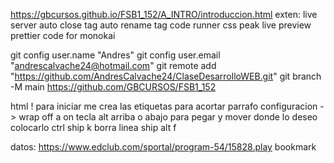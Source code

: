 https://gbcursos.github.io/FSB1_152/A_INTRO/introduccion.html
exten:
live server 
auto close tag
auto rename tag
code runner
css peak
live preview
prettier  code for
monokai

git config user.name "Andres"
git config user.email "andrescalvache24@hotmail.com"
git remote add "https://github.com/AndresCalvache24/ClaseDesarrolloWEB.git"
git branch -M main
https://github.com/GBCURSOS/FSB1_152


html
! para iniciar me crea las etiquetas 
para acortar parrafo configuracion -> wrap off a on
tecla alt arriba  o abajo para pegar y mover donde lo deseo colocarlo
ctrl ship k borra linea
ship alt f

datos:
https://www.edclub.com/sportal/program-54/15828.play
bookmark
